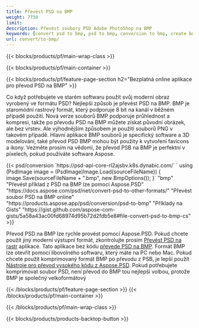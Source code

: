 ```yaml
---
title: Převést PSD na BMP
weight: 7730
limit: 
description: Převést soubory PSD Adobe PhotoShop na BMP
keywords: [convert psd to bmp, psd to bmp, conversion to bmp, create bmp from psd, print psd as bmp]
url: convert/to-bmp/
---
```


{{< blocks/products/pf/main-wrap-class >}}

{{< blocks/products/pf/main-container >}}

{{< blocks/products/pf/feature-page-section h2="Bezplatná online aplikace pro převod PSD na BMP" >}}
<p>Co když potřebujete ve starém softwaru použít svůj moderní obraz vyrobený ve formátu PSD? Nejlepší způsob je převést PSD na BMP. BMP je staromódní rastrový formát, který podporuje 8 bit na kanál v běžném případě použití. Nová verze souborů BMP podporuje průhlednost a kompresi, takže po převodu PSD na BMP můžete získat původní obrázek, ale bez vrstev. Ale výhodnějším způsobem je použití souborů PNG v takovém případě. Hlavní aplikace BMP souborů je specifický software a 3D modelování, také převod PSD BMP mohou být použity k vytvoření favicons a ikony. Vezměte prosím na vědomí, že převod PSB na BMP je perfektní v pixelech, pokud používáte software Aspose.</p>
{{< psd/conversion `https://psd-api-core-rl2ajsbv.k8s.dynabic.com/` 
`    using (PsdImage image = (PsdImage)Image.Load(sourceFileName))
    {
        image.Save(sourceFileName + ".bmp",  new BmpOptions());
    }` 
	"bmp" 
"Převést příklad z PSD na BMP lze pomocí Aspose.PSD"  "https://docs.aspose.com/psd/net/convert-psd-to-other-formats/" 
"Převést soubor PSD na BMP online" "https://products.aspose.app/psd/conversion/psd-to-bmp" 
"Příklady na Gists" "https://gist.github.com/aspose-com-gists/5a58a43ac00fd68974d95b72d2fdb5e8#file-convert-psd-to-bmp-cs" >}}
<p>Převod PSD na BMP lze rychle provést pomocí Aspose.PSD. Pokud chcete použít jiný moderní výstupní formát, zkontrolujte prosím <a href="/psd/convert">Převést PSD na rastr</a> aplikace. Tato aplikace bez kódu <a href="/psd/convert/to-bmp">převede PSD na BMP</a>. Formát BMP lze otevřít pomocí libovolného softwaru, který máte na PC nebo Mac. Pokud chcete použít komprimovaný formát BMP po převodu z PSB, je lepší použít <a href="/psd">Nástroje pro převod vysokého kódu z Aspose.PSD</a>. Pokud potřebujete komprimovat soubor PSD, není převod do BMP tou nejlepší volbou, protože BMP je společný velkoformátový</p>
{{< /blocks/products/pf/feature-page-section >}}
{{< /blocks/products/pf/main-container >}}


{{< /blocks/products/pf/main-wrap-class >}}

{{< blocks/products/products-backtop-button >}}
